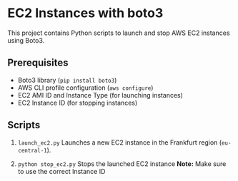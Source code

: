 # EC2 Instances with boto3

This project contains Python scripts to launch and stop AWS EC2 instances using Boto3.

## Prerequisites

- Boto3 library (`pip install boto3`)  
- AWS CLI profile configuration (`aws configure`)  
- EC2 AMI ID and Instance Type (for launching instances)  
- EC2 Instance ID (for stopping instances)  

## Scripts
1. `launch_ec2.py`
Launches a new EC2 instance in the Frankfurt region (`eu-central-1`).

2. `python stop_ec2.py`
Stops the launched EC2 instance 
**Note:** Make sure to use the correct Instance ID

